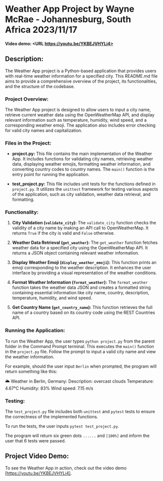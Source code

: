 # Weather App Project by Wayne McRae - Johannesburg, South Africa 2023/11/17
#### Video demo: <URL https://youtu.be/YKBEJVHYLi4>

## Description:

The Weather App project is a Python-based application that provides users with real-time weather information for a specified city. This README.md file aims to provide a comprehensive overview of the project, its functionalities, and the structure of the codebase.

### Project Overview:

The Weather App project is designed to allow users to input a city name, retrieve current weather data using the OpenWeatherMap API, and display relevant information such as temperature, humidity, wind speed, and a corresponding weather emoji. The application also includes error checking for valid city names and capitalization.

### Files in the Project:

- **project.py:** This file contains the main implementation of the Weather App. It includes functions for validating city names, retrieving weather data, displaying weather emojis, formatting weather information, and converting country codes to country names. The `main()` function is the entry point for running the application.

- **test_project.py:** This file includes unit tests for the functions defined in `project.py`. It utilizes the `unittest` framework for testing various aspects of the application, such as city validation, weather data retrieval, and formatting.

### Functionality:

1. **City Validation (`validate_city`):** The `validate_city` function checks the validity of a city name by making an API call to OpenWeatherMap. It returns `True` if the city is valid and `False` otherwise.

2. **Weather Data Retrieval (`get_weather`):** The `get_weather` function fetches weather data for a specified city using the OpenWeatherMap API. It returns a JSON object containing relevant weather information.

3. **Display Weather Emoji (`display_weather_emoji`):** This function prints an emoji corresponding to the weather description. It enhances the user interface by providing a visual representation of the weather conditions.

4. **Format Weather Information (`format_weather`):** The `format_weather` function takes the weather data JSON and creates a formatted string containing essential information like city name, country, description, temperature, humidity, and wind speed.

5. **Get Country Name (`get_country_name`):** This function retrieves the full name of a country based on its country code using the REST Countries API.

### Running the Application:

To run the Weather App, the user types `python project.py` from the parent folder in the Command Prompt terminal. This executes the `main()` function in the `project.py` file. Follow the prompt to input a valid city name and view the weather information.

For example, should the user input `Berlin` when prompted, the program will return something like this:

🌥️
Weather in Berlin, Germany:
Description: overcast clouds
Temperature: 4.67°C
Humidity: 83%
Wind speed: 7.15 m/s

### Testing:

The `test_project.py` file includes both `unittest` and `pytest` tests to ensure the correctness of the implemented functions.

To run the tests, the user inputs `pytest test_project.py`.

The program will return six green dots `......` and `[100%]` and inform the user that 6 tests were passed.

## Project Video Demo:

To see the Weather App in action, check out the video demo [https://youtu.be/YKBEJVHYLi4].
